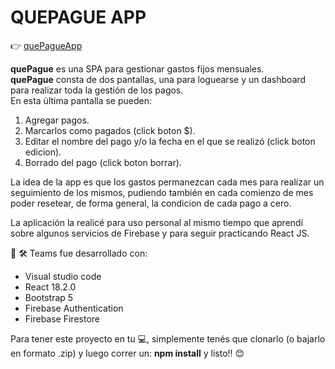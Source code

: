 # QUEPAGUE APP
👉 [quePagueApp]()

**quePague** es una SPA para gestionar gastos fijos mensuales.  
**quePague** consta de dos pantallas, una para loguearse y un dashboard para realizar toda la gestión de los pagos.  
En esta última pantalla se pueden:
1. Agregar pagos.
1. Marcarlos como pagados (click boton $).
1. Editar el nombre del pago y/o la fecha en el que se realizó (click boton edicion).
1. Borrado del pago (click boton borrar).

La idea de la app es que los gastos permanezcan cada mes para realizar un seguimiento de los mismos, pudiendo también en cada comienzo de mes poder resetear, de forma general, la condicion de cada pago a cero.

La aplicación la realicé para uso personal al mismo tiempo que aprendí sobre algunos servicios de Firebase y para seguir practicando React JS.

 🧰 🛠️ Teams fue desarrollado con:
- Visual studio code
- React 18.2.0
- Bootstrap 5
- Firebase Authentication
- Firebase Firestore

Para tener este proyecto en tu 💻, simplemente tenés que clonarlo (o bajarlo en formato .zip) y luego correr un: **npm install** y listo!! 😊